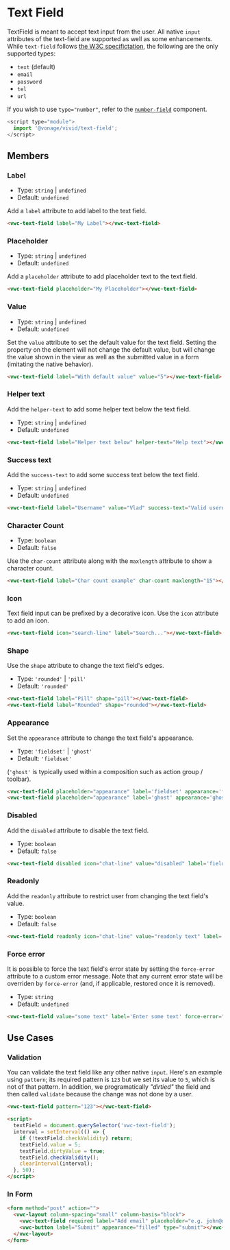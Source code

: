 # Text Field

TextField is meant to accept text input from the user.
All native `input` attributes of the text-field are supported as well as some enhancements.
While `text-field` follows [the W3C specifictation](https://developer.mozilla.org/en-US/docs/Web/HTML/Element/input), the following are the only supported types:

- `text` (default)
- `email`
- `password`
- `tel`
- `url`

If you wish to use `type="number"`, refer to the [`number-field`](/number-field) component.

```js
<script type="module">
  import '@vonage/vivid/text-field';
</script>
```

## Members

### Label

- Type: `string` | `undefined`
- Default: `undefined`

Add a `label` attribute to add label to the text field.

```html preview
<vwc-text-field label="My Label"></vwc-text-field>
```

### Placeholder

- Type: `string` | `undefined`
- Default: `undefined`

Add a `placeholder` attribute to add placeholder text to the text field.

```html preview
<vwc-text-field placeholder="My Placeholder"></vwc-text-field>
```

### Value

- Type: `string` | `undefined`
- Default: `undefined`

Set the `value` attribute to set the default value for the text field. Setting the property on the element will not change the default value, but will change the value shown in the view as well as the submitted value in a form (imitating the native behavior).

```html preview
<vwc-text-field label="With default value" value="5"></vwc-text-field>
```

### Helper text

Add the `helper-text` to add some helper text below the text field.

- Type: `string` | `undefined`
- Default: `undefined`

```html preview
<vwc-text-field label="Helper text below" helper-text="Help text"></vwc-text-field>
```

### Success text

Add the `success-text` to add some success text below the text field.

- Type: `string` | `undefined`
- Default: `undefined`

```html preview
<vwc-text-field label="Username" value="Vlad" success-text="Valid username"></vwc-text-field>
```

### Character Count

- Type: `boolean`
- Default: `false`

Use the `char-count` attribute along with the `maxlength` attribute to show a character count.

```html preview
<vwc-text-field label="Char count example" char-count maxlength="15"></vwc-text-field>
```


### Icon

Text field input can be prefixed by a decorative icon.
Use the `icon` attribute to add an icon.

```html preview
<vwc-text-field icon="search-line" label="Search..."></vwc-text-field>
```

### Shape

Use the `shape` attribute to change the text field's edges.

- Type: `'rounded'` | `'pill'`
- Default: `'rounded'`

```html preview blocks
<vwc-text-field label="Pill" shape="pill"></vwc-text-field>
<vwc-text-field label="Rounded" shape="rounded"></vwc-text-field>
```

### Appearance

Set the `appearance` attribute to change the text field's appearance.

- Type: `'fieldset'` | `'ghost'`
- Default: `'fieldset'`

(`'ghost'` is typically used within a composition such as action group / toolbar).

```html preview blocks
<vwc-text-field placeholder="appearance" label='fieldset' appearance='fieldset'></vwc-text-field>
<vwc-text-field placeholder="appearance" label='ghost' appearance='ghost'></vwc-text-field>
```

### Disabled

Add the `disabled` attribute to disable the text field.

- Type: `boolean`
- Default: `false`

```html preview blocks
<vwc-text-field disabled icon="chat-line" value="disabled" label='fieldset' appearance='fieldset'></vwc-text-field>
```

### Readonly

Add the `readonly` attribute to restrict user from changing the text field's value.

- Type: `boolean`
- Default: `false`

```html preview blocks
<vwc-text-field readonly icon="chat-line" value="readonly text" label='fieldset' appearance='fieldset'></vwc-text-field>
```
### Force error

It is possible to force the text field's error state by setting the `force-error` attribute to a custom error message.
Note that any current error state will be overriden by `force-error` (and, if applicable, restored once it is removed).

- Type: `string`
- Default: `undefined`

```html preview
<vwc-text-field value="some text" label='Enter some text' force-error="Please take this seriously"></vwc-text-field>
```

## Use Cases

### Validation

You can validate the text field like any other native `input`.
Here's an example using `pattern`; its required pattern is `123` but we set its value to `5`, which is not of that pattern.
In addition, we programatically *"dirtied"* the field and then called `validate` because the change was not done by a user.

```html preview
<vwc-text-field pattern="123"></vwc-text-field>

<script>
  textField = document.querySelector('vwc-text-field');
  interval = setInterval(() => {
    if (!textField.checkValidity) return;
    textField.value = 5;
    textField.dirtyValue = true;
    textField.checkValidity();
    clearInterval(interval);
  }, 50);
</script>
```

### In Form

```html preview
<form method="post" action="">
  <vwc-layout column-spacing="small" column-basis="block">
    <vwc-text-field required label="Add email" placeholder="e.g. john@doe.dev" type="email" name="email" autocomplete="email" icon="search" maxlength="30" char-count style="justify-self: flex-start;"></vwc-text-field>
    <vwc-button label="Submit" appearance="filled" type="submit"></vwc-button>
  </vwc-layout>
</form>
```
